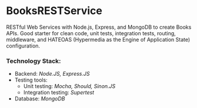 # BooksRESTService
RESTful Web Services with Node.js, Express, and MongoDB to create Books APIs. Good starter for clean code, unit tests, integration tests, routing, middleware, and HATEOAS (Hypermedia as the Engine of Application State) configuration.

### Technology Stack:
* Backend: *Node.JS, Express.JS*
* Testing tools: 
   * Unit testing: *Mocha, Should, Sinon.JS*
   * Integration testing: *Supertest*
* Database: *MongoDB*

